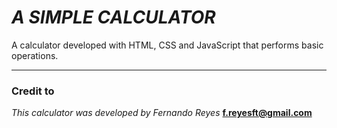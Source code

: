 # *A SIMPLE CALCULATOR*

A calculator developed with HTML, CSS and JavaScript that performs basic operations.

------------


### Credit to
*This calculator was developed by Fernando Reyes* 
**f.reyesft@gmail.com**
